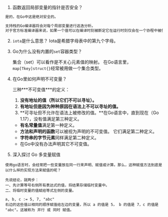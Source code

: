 1.   函数返回局部变量的指针是否安全？

```tex
是的，在Go中这是绝对安全的。

支持栈的Go编译器将会对每个局部变量进行逃逸分析。
对于官方标准编译器来说，如果一个值可以在编译时刻被断定它在运行时刻仅会在一个协程中被使用，则此值将被开辟在（此协程的）栈上；否则此值将被开辟在堆上。
```

2. `iota`是什么意思？ Iota是希腊字母表中的第九个字母。



3.   Go为什么没有内置的`set`容器类型？

     集合（set）可以看作是不关心元素值的映射。 在Go语言里，`map[Tkey]struct{}`经常被用做一个集合类型。



4.   在Go里如何声明不可变量？

     三种***不可变值\***的定义：

     1.  **没有地址的值（所以它们不可以寻址）。**
     2.  **有地址但是因为种种原因在语法上不可以寻址的值。**
     3.  **可寻址但不允许在语法上被修改的值。**在Go语言中，直到现在（Go 1.17），没有值满足第三种定义。

     -   **有名常量值**满足第一种定义。
     -   **方法和声明的函数**可以被视为声明的不可变值。 它们满足第二种定义。
     -    **字符串的字节元素**同样满足第二种定义。
     -    在Go中没有办法声明其它不可变值。



5. 深入探讨 Go 多变量赋值
```
使用go语言时，会经常把一些变量放在同一行来声明、赋值或计算。那么，这种赋值方法到底是以什么样的实现方法来赋值的呢？

先说结论，就两步：
一、先计算等号右侧所有表达式的值，将结果存储临时变量中。
二、将临时变量的值赋给等式左侧的变量。

a, b, c := 5, 7, "abc"
右边的这些值以相同的顺序赋值给左边的变量，所以 a 的值是 5， b 的值是 7，c 的值是 "abc"。这被称为 并行 或 同时 赋值。
```